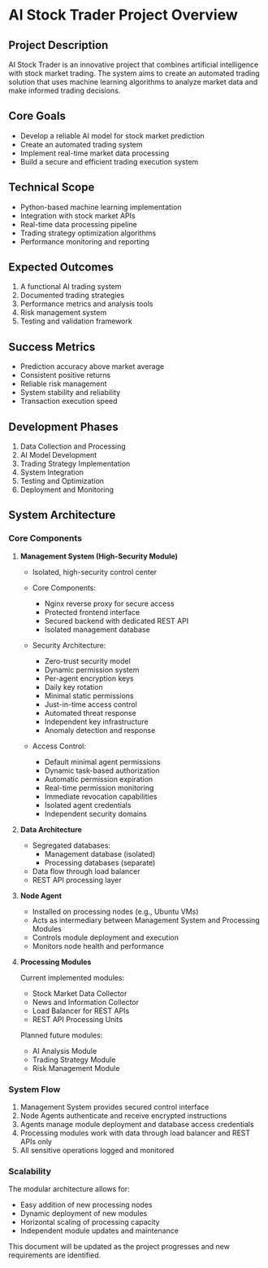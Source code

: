 # AI Stock Trader Project Overview

## Project Description

AI Stock Trader is an innovative project that combines artificial intelligence with stock market trading. The system aims to create an automated trading solution that uses machine learning algorithms to analyze market data and make informed trading decisions.

## Core Goals

- Develop a reliable AI model for stock market prediction
- Create an automated trading system
- Implement real-time market data processing
- Build a secure and efficient trading execution system

## Technical Scope

- Python-based machine learning implementation
- Integration with stock market APIs
- Real-time data processing pipeline
- Trading strategy optimization algorithms
- Performance monitoring and reporting

## Expected Outcomes

1. A functional AI trading system
2. Documented trading strategies
3. Performance metrics and analysis tools
4. Risk management system
5. Testing and validation framework

## Success Metrics

- Prediction accuracy above market average
- Consistent positive returns
- Reliable risk management
- System stability and reliability
- Transaction execution speed

## Development Phases

1. Data Collection and Processing
2. AI Model Development
3. Trading Strategy Implementation
4. System Integration
5. Testing and Optimization
6. Deployment and Monitoring

## System Architecture

### Core Components

1. **Management System (High-Security Module)**

   - Isolated, high-security control center
   - Core Components:

     - Nginx reverse proxy for secure access
     - Protected frontend interface
     - Secured backend with dedicated REST API
     - Isolated management database

   - Security Architecture:

     - Zero-trust security model
     - Dynamic permission system
     - Per-agent encryption keys
     - Daily key rotation
     - Minimal static permissions
     - Just-in-time access control
     - Automated threat response
     - Independent key infrastructure
     - Anomaly detection and response

   - Access Control:
     - Default minimal agent permissions
     - Dynamic task-based authorization
     - Automatic permission expiration
     - Real-time permission monitoring
     - Immediate revocation capabilities
     - Isolated agent credentials
     - Independent security domains

2. **Data Architecture**

   - Segregated databases:
     - Management database (isolated)
     - Processing databases (separate)
   - Data flow through load balancer
   - REST API processing layer

3. **Node Agent**

   - Installed on processing nodes (e.g., Ubuntu VMs)
   - Acts as intermediary between Management System and Processing Modules
   - Controls module deployment and execution
   - Monitors node health and performance

4. **Processing Modules**

   Current implemented modules:

   - Stock Market Data Collector
   - News and Information Collector
   - Load Balancer for REST APIs
   - REST API Processing Units

   Planned future modules:

   - AI Analysis Module
   - Trading Strategy Module
   - Risk Management Module

### System Flow

1. Management System provides secured control interface
2. Node Agents authenticate and receive encrypted instructions
3. Agents manage module deployment and database access credentials
4. Processing modules work with data through load balancer and REST APIs only
5. All sensitive operations logged and monitored

### Scalability

The modular architecture allows for:

- Easy addition of new processing nodes
- Dynamic deployment of new modules
- Horizontal scaling of processing capacity
- Independent module updates and maintenance

This document will be updated as the project progresses and new requirements are identified.

